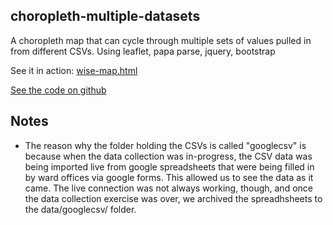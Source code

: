 ## choropleth-multiple-datasets

A choropleth map that can cycle through multiple sets of values pulled in from different CSVs. Using leaflet, papa parse, jquery, bootstrap

See it in action: [wise-map.html](https://answerquest.github.io/choropleth-multiple-datasets/)

[See the code on github](https://github.com/answerquest/choropleth-multiple-datasets)

## Notes

* The reason why the folder holding the CSVs is called "googlecsv" is because when the data collection was in-progress, the CSV data was being imported live from google spreadsheets that were being filled in by ward offices via google forms. This allowed us to see the data as it came. The live connection was not always working, though, and once the data collection exercise was over, we archived the spreadhsheets to the data/googlecsv/ folder.
